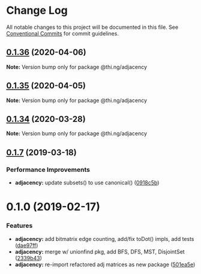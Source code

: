 # Change Log

All notable changes to this project will be documented in this file.
See [Conventional Commits](https://conventionalcommits.org) for commit guidelines.

## [0.1.36](https://github.com/thi-ng/umbrella/compare/@thi.ng/adjacency@0.1.35...@thi.ng/adjacency@0.1.36) (2020-04-06)

**Note:** Version bump only for package @thi.ng/adjacency





## [0.1.35](https://github.com/thi-ng/umbrella/compare/@thi.ng/adjacency@0.1.34...@thi.ng/adjacency@0.1.35) (2020-04-05)

**Note:** Version bump only for package @thi.ng/adjacency





## [0.1.34](https://github.com/thi-ng/umbrella/compare/@thi.ng/adjacency@0.1.33...@thi.ng/adjacency@0.1.34) (2020-03-28)

**Note:** Version bump only for package @thi.ng/adjacency





## [0.1.7](https://github.com/thi-ng/umbrella/compare/@thi.ng/adjacency@0.1.6...@thi.ng/adjacency@0.1.7) (2019-03-18)

### Performance Improvements

* **adjacency:** update subsets() to use canonical() ([0918c5b](https://github.com/thi-ng/umbrella/commit/0918c5b))

# 0.1.0 (2019-02-17)

### Features

* **adjacency:** add bitmatrix edge counting, add/fix toDot() impls, add tests ([dae97ff](https://github.com/thi-ng/umbrella/commit/dae97ff))
* **adjacency:** merge w/ unionfind pkg, add BFS, DFS, MST, DisjointSet ([2339b43](https://github.com/thi-ng/umbrella/commit/2339b43))
* **adjacency:** re-import refactored adj matrices as new package ([501ea5e](https://github.com/thi-ng/umbrella/commit/501ea5e))
